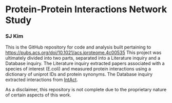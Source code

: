 # Protein-Protein Interactions Network Study
### SJ Kim

This is the GitHub repository for code and analysis built pertaining to https://pubs.acs.org/doi/10.1021/acs.jproteome.4c00535
This project was ultimately divided into two parts, separated into a Literature inquiry and a Database inquiry. 
The Literature inquiry extracted papers associated with a species of interest (E.coli) and measured protein interactions using a dictionary of uniprot IDs and protein synonyms.
The Database inquiry extracted interactions from [IntAct](https://www.ebi.ac.uk/intact/home). 

As a disclaimer, this repository is not complete due to the proprietary nature of certain aspects of this work. 
